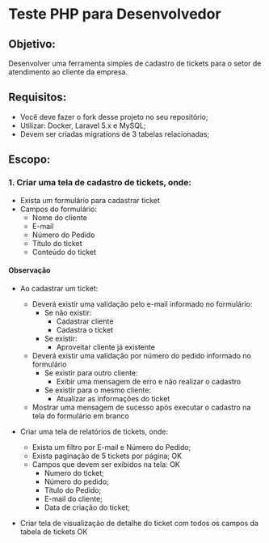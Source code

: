 # Teste PHP para Desenvolvedor

## Objetivo:
Desenvolver uma ferramenta simples de cadastro de tickets para o setor de atendimento ao cliente da empresa.

## Requisitos:
- Você deve fazer o fork desse projeto no seu repositório;
- Utilizar: Docker, Laravel 5.x e MySQL;
- Devem ser criadas migrations de 3 tabelas relacionadas;

## Escopo:
### 1. Criar uma tela de cadastro de tickets, onde:
- Exista um formulário para cadastrar ticket
- Campos do formulário:
    - Nome do cliente
    - E-mail
    - Número do Pedido
    - Título do ticket
    - Conteúdo do ticket

#### Observação
- Ao cadastrar um ticket:
    - Deverá existir uma validação pelo e-mail informado no formulário:
        - Se não existir:
            - Cadastrar cliente
            - Cadastra o ticket
        - Se existir:
            - Aproveitar cliente já existente
    - Deverá existir uma validação por número do pedido informado no formulário
        - Se existir para outro cliente:
            - Exibir uma mensagem de erro e não realizar o cadastro
        - Se existir para o mesmo cliente:
            - Atualizar as informações do ticket
    - Mostrar uma mensagem de sucesso após executar o cadastro na tela do formulário em branco

- Criar uma tela de relatórios de tickets, onde:
    - Exista um filtro por E-mail e Número do Pedido;
    - Exista paginação de 5 tickets por página; OK
    - Campos que devem ser exibidos na tela: OK
        - Numero do ticket;
        - Número do pedido;
        - Título do Pedido;
        - E-mail do cliente;
        - Data de criação do ticket;
- Criar tela de visualização de detalhe do ticket com todos os campos da tabela de tickets OK
